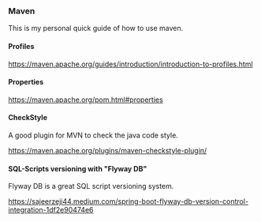 ### Maven
This is my personal quick guide of how to use maven.

#### Profiles 
https://maven.apache.org/guides/introduction/introduction-to-profiles.html

#### Properties
https://maven.apache.org/pom.html#properties


#### CheckStyle
A good plugin for MVN to check the java code style.

https://maven.apache.org/plugins/maven-checkstyle-plugin/

#### SQL-Scripts versioning with "Flyway DB"

Flyway DB is a great SQL script versioning system.

https://sajeerzeji44.medium.com/spring-boot-flyway-db-version-control-integration-1df2e90474e6

